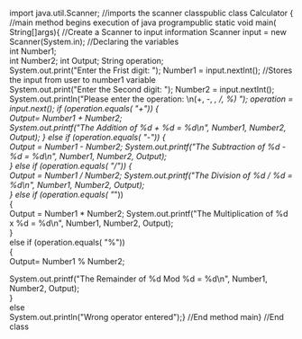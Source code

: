 import java.util.Scanner; 
//imports the scanner classpublic class Calculator {
//main method begins execution of java programpublic static void main( String[]args){
//Create a Scanner to input information	Scanner 
input = new Scanner(System.in);	
//Declaring the variables	
int Number1;	
int Number2;
int Output;	
String operation;	
System.out.print("Enter the Frist digit: ");
Number1 = input.nextInt();
//Stores the input from user to number1 variable	
System.out.print("Enter the Second digit: ");
Number2 = input.nextInt();
System.out.println("Please enter the operation: \n(+, -, *, /, %) ");
operation = input.next();
if (operation.equals( "+"))	{	
Output= Number1 + Number2;		
System.out.printf("The Addition of %d + %d = %d\n", Number1, Number2, Output);
}	else 
if (operation.equals( "-"))		{	
Output = Number1 - Number2;	
System.out.printf("The Subtraction of %d - %d = %d\n", Number1, Number2, Output);	
}	else 
if (operation.equals( "/"))			{	
Output = Number1 / Number2;	
System.out.printf("The Division of %d / %d = %d\n", Number1, Number2, Output);	
}	else if (operation.equals( "*"))			
{				
Output = Number1 * Number2;	
System.out.printf("The Multiplication of %d x %d = %d\n", Number1, Number2, Output);	
}	
else 
if (operation.equals( "%"))				
{							
Output= Number1 % Number2;	

System.out.printf("The Remainder of %d Mod %d = %d\n", Number1, Number2, Output);				
}	
else	
System.out.println("Wrong operator entered");}
//End method main}
//End class 
